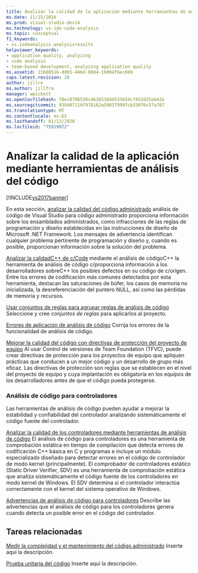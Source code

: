 ```yaml
---
title: Analizar la calidad de la aplicación mediante herramientas de análisis de código | Microsoft Docs
ms.date: 11/15/2016
ms.prod: visual-studio-dev14
ms.technology: vs-ide-code-analysis
ms.topic: conceptual
f1_keywords:
- vs.codeanalysis.analysisresults
helpviewer_keywords:
- application quality, analyzing
- code analysis
- team-based development, analyzing application quality
ms.assetid: 21680516-ddb5-446d-90d4-19d94f6ec699
caps.latest.revision: 26
author: jillre
ms.author: jillfra
manager: wpickett
ms.openlocfilehash: f8ec0706530cd61653d44533654cf453d25eb42e
ms.sourcegitcommit: 939407118f978162a590379997cb33076c57a707
ms.translationtype: MT
ms.contentlocale: es-ES
ms.lasthandoff: 01/13/2020
ms.locfileid: "75919072"
---
```

# <a name="analyzing-application-quality-by-using-code-analysis-tools"></a>Analizar la calidad de la aplicación mediante herramientas de análisis del código
[!INCLUDE[vs2017banner](../includes/vs2017banner.md)]

En esta sección, [analizar la calidad del código administrado](../code-quality/analyzing-managed-code-quality-by-using-code-analysis.md) análisis de código de Visual Studio para código administrado proporciona información sobre los ensamblados administrados, como infracciones de las reglas de programación y diseño establecidas en las instrucciones de diseño de Microsoft .NET Framework. Los mensajes de advertencia identifican cualquier problema pertinente de programación y diseño y, cuando es posible, proporcionan información sobre la solución del problema.

 [Analizar la calidadC++ de c/Code](../code-quality/analyzing-c-cpp-code-quality-by-using-code-analysis.md) mediante el análisis de códigoC++ la herramienta de análisis de código c/proporciona información a los desarrolladores sobreC++ los posibles defectos en su código de c/origen. Entre los errores de codificación más comunes detectados por esta herramienta, destacan las saturaciones de búfer, los casos de memoria no inicializada, la desreferenciación del puntero NULL, así como las pérdidas de memoria y recursos.

 [Usar conjuntos de reglas para agrupar reglas de análisis de código](../code-quality/using-rule-sets-to-group-code-analysis-rules.md) Seleccione y cree *conjuntos de reglas* para aplicarlos al proyecto.

 [Errores de aplicación de análisis de código](../code-quality/code-analysis-application-errors.md) Corrija los errores de la funcionalidad de análisis de código.

 [Mejorar la calidad del código con directivas de protección del proyecto de equipo](../code-quality/enhancing-code-quality-with-team-project-check-in-policies.md) Al usar Control de versiones de Team Foundation (TFVC), puede crear directivas de protección para los proyectos de equipo que apliquen prácticas que conducen a un mejor código y un desarrollo de grupo más eficaz. Las directivas de protección son reglas que se establecen en el nivel del proyecto de equipo y cuya implantación es obligatoria en los equipos de los desarrolladores antes de que el código pueda protegerse.

### <a name="code-analysis-for-drivers"></a>Análisis de código para controladores
 Las herramientas de análisis de código pueden ayudar a mejorar la estabilidad y confiabilidad del controlador analizando sistemáticamente el código fuente del controlador.

 [Analizar la calidad de los controladores mediante herramientas de análisis de código](/windows-hardware/drivers/devtest/tools-for-verifying-drivers) El análisis de código para controladores es una herramienta de comprobación estática en tiempo de compilación que detecta errores de codificación C++ básica en C y programas e incluye un módulo especializado diseñado para detectar errores en el código de controlador de modo kernel (principalmente). El comprobador de controladores estático (Static Driver Verifier, SDV) es una herramienta de comprobación estática que analiza sistemáticamente el código fuente de los controladores en modo kernel de Windows. El SDV determina si el controlador interactúa correctamente con el kernel del sistema operativo de Windows.

 [Advertencias de análisis de código para controladores](/windows-hardware/drivers/devtest/prefast-for-drivers-warnings) Describe las advertencias que el análisis de código para los controladores genera cuando detecta un posible error en el código del controlador.

## <a name="related-tasks"></a>Tareas relacionadas
 [Medir la complejidad y el mantenimiento del código administrado](../code-quality/measuring-complexity-and-maintainability-of-managed-code.md) Inserte aquí la descripción.

 [Prueba unitaria del código](../test/unit-test-your-code.md) Inserte aquí la descripción.
